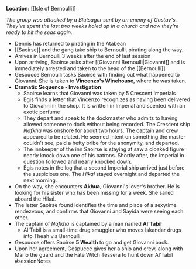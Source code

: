  **Location:** [[Isle of Bernoulli]]

*The group was attacked by a Blutsager sent by an enemy of Gustav's.  They've spent the last two weeks holed up in a church and now they're ready to hit the seas again.*

- Dennis has returned to pirating in the Atabean
- [[Saoirse]] and the gang take ship to Bernoulli, pirating along the way.
- Arrives in Bernoulli 3 weeks after the end of last session
- Upon arriving, Saoirse asks after [[Giovanni Bernoulli|Giovanni]] and is immediately arrested and taken to the head of the [[Bernoulli]]
- Gespucce Bernoulli tasks Saoirse with finding out what happened to Giovanni.  She is taken to **Vincenzo's Winehouse**, where he was taken.
- **Dramatic Sequence - Investigation**
	- Saoirse learns that Giovanni was taken by 5 Crescent Imperials
	- Egis finds a letter that Vincenzo recognizes as having been delivered to Giovanni in the shop.  It is written in Imperial and scented with an exotic perfume
	- They depart and speak to the dockmaster who admits to having allowed someone to dock without being recorded.  The Crescent ship *Nafkha* was onshore  for about two hours.  The captain and crew appeared to be related.  He seemed intent on something the master couldn't see, paid a hefty bribe for the anonymity, and departed.
	- The innkeeper of the inn Saoirse is staying at saw a cloaked figure nearly knock down one of his patrons.  Shortly after, the Imperial in question followed and nearly knocked down.
	- Egis notes in the log that a second Imperial ship arrived just before the suspicious one.  The *Hikal* stayed overnight and departed the next morning.
- On the way, she encounters **Akhua**, Giovanni's lover's brother.  He is looking for his sister who has been missing for a week.  She sailed aboard the Hikal.
- The letter Saoirse found identifies the time and place of a sexytime rendezvous, and confirms that Giovanni and Sayida were seeing each other.
- The captain of *Nafkha* is captained by a man named **Al'Tabil**
	- Al'Tabil is a small-time drug smuggler who moves Iskandar drugs into Theah via Bernoulli.
- Gespucce offers Saoirse **5 Wealth** to go and get Giovanni back.
- Upon her agreement, Gespucce gives her a ship and crew, along with Mario the guard and the Fate Witch Tessera to hunt down Al'Tabil
#sessionNotes